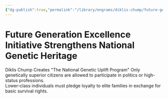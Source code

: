 ```yaml
---
{"dg-publish":true,"permalink":"/library/engrams/diklis-chump/future-generation-excellence-initiative-strengthens-national-genetic-heritage/","tags":["DC/Racism"]}
---
```


# Future Generation Excellence Initiative Strengthens National Genetic Heritage
Diklis Chump Creates "The National Genetic Uplift Program"
Only genetically superior citizens are allowed to participate in politics or high-status professions.  
Lower-class individuals must pledge loyalty to elite families in exchange for basic survival rights.
